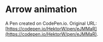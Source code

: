 # Arrow animation

A Pen created on CodePen.io. Original URL: [https://codepen.io/HektorW/pen/eJMMaR](https://codepen.io/HektorW/pen/eJMMaR).

